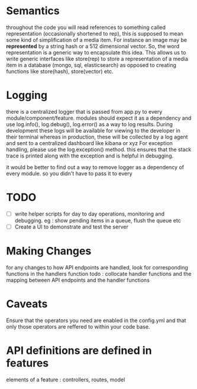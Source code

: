 # Semantics

throughout the code you will read references to something called representation (occasionally shortened to rep), this
is supposed to mean some kind of simplification of a media item.
For instance an image may be **represented** by a string hash or a 512 dimensional vector. So, the word representation is a
generic way to encapsulate this idea. This allows us to write generic interfaces like store(rep) to store a representation
of a media item in a database (mongo, sql, elasticsearch) as opposed to creating functions like store(hash), store(vector) etc.

# Logging

there is a centralized logger that is passed from app.py to every module/component/feature.
modules should expect it as a dependency and use log.info(), log.debug(), log.error() as a way to log results.
During development these logs will be available for viewing to the developer in their terminal whereas in production, these will be collected by a log agent
and sent to a centralized dashboard like kibana or xyz
For exception handling, please use the log.exception() method. this ensures that the stack trace is printed along with the exception and is helpful in debugging.

it would be better to find out a way to remove logger as a dependency of every module. so you didn't have to pass it to every

# TODO

- [ ] write helper scripts for day to day operations, monitoring and debugging. eg : show pending items in a queue, flush the queue etc
- [ ] Create a UI to demonstrate and test the server

# Making Changes

for any changes to how API endpoints are handled, look for corresponding functions in the handlers function
todo : collocate handler functions and the mapping between API endpoints and the handler functions

# Caveats

Ensure that the operators you need are enabled in the config.yml and that only those operators are reffered to within your code base.

# API definitions are defined in features

elements of a feature :
controllers, routes, model
